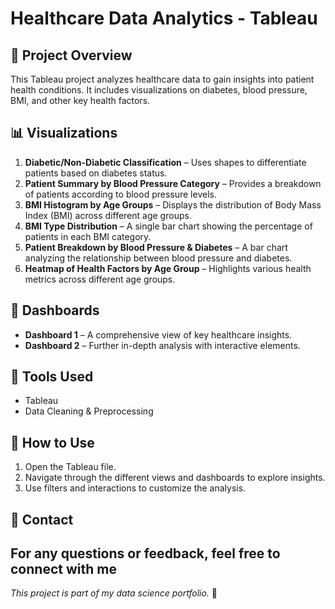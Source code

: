 # Healthcare Data Analytics - Tableau

## 📌 Project Overview
This Tableau project analyzes healthcare data to gain insights into patient health conditions. It includes visualizations on diabetes, blood pressure, BMI, and other key health factors.

## 📊 Visualizations
1. **Diabetic/Non-Diabetic Classification** – Uses shapes to differentiate patients based on diabetes status.
2. **Patient Summary by Blood Pressure Category** – Provides a breakdown of patients according to blood pressure levels.
3. **BMI Histogram by Age Groups** – Displays the distribution of Body Mass Index (BMI) across different age groups.
4. **BMI Type Distribution** – A single bar chart showing the percentage of patients in each BMI category.
5. **Patient Breakdown by Blood Pressure & Diabetes** – A bar chart analyzing the relationship between blood pressure and diabetes.
6. **Heatmap of Health Factors by Age Group** – Highlights various health metrics across different age groups.

## 📌 Dashboards
- **Dashboard 1** – A comprehensive view of key healthcare insights.
- **Dashboard 2** – Further in-depth analysis with interactive elements.

## 🚀 Tools Used
- Tableau
- Data Cleaning & Preprocessing

## 📂 How to Use
1. Open the Tableau file.
2. Navigate through the different views and dashboards to explore insights.
3. Use filters and interactions to customize the analysis.

## 📧 Contact
For any questions or feedback, feel free to connect with me
---

*This project is part of my data science portfolio.* 🎯
